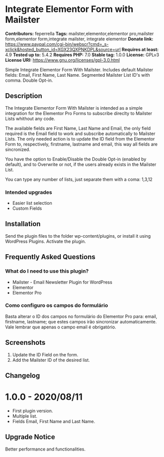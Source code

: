 # Integrate Elementor Form with Mailster #
**Contributors:** feperrella
**Tags:** mailster,elementor,elementor pro,mailster form,elementor form,integrate mailster, integrate elementor
**Donate link:** https://www.paypal.com/cgi-bin/webscr?cmd=_s-xclick&hosted_button_id=XGX23QXPNKDPL&source=url
**Requires at least:** 4.9
**Tested up to:** 5.4.2
**Requires PHP:** 7.0
**Stable tag:** 1.0.0
**License:** GPLv3
**License URI:** https://www.gnu.org/licenses/gpl-3.0.html

Simple Integrate Elementor Form With Mailster.
Includes default Mailster fields: Email, First Name, Last Name. Segmented Mailster List ID's with comma. Double Opt-in.

## Description ##
The Integrate Elementor Form With Mailster is intended as a simple integration for the Elementor Pro Forms to subscribe direclty to Mailster Lists whithout any code.

The available fields are First Name, Last Name and Email, the only field required is the Email field to work and subscribe automatically to Mailster Lists. The only needed action is to update the ID field from the Elementor Form to, respectively, firstname, lastname and email, this way all fields are sincronized.

You have the option to Enable/Disable the Double Opt-in (enabled by default), and to Overwrite or not, if the users already exists in the Mailster List.

You can type any number of lists, just separate them with a coma: 1,3,12

### Intended upgrades ###
* Easier list selection
* Custom Fields

## Installation ##
Send the plugin files to the folder wp-content/plugins, or install it using WordPress Plugins.
Activate the plugin.

## Frequently Asked Questions ##

### What do I need to use this plugin? ###
* Mailster - Email Newsletter Plugin for WordPress
* Elementor
* Elementor Pro

### Como configuro os campos do formulário ###
Basta alterar o ID dos campos no formulário do Elementor Pro para: email, firstname, lastname; que estes campos irão sincronizar automaticamente.
Vale lembrar que apenas o campo email é obrigatório.

## Screenshots ##
1. Update the ID Field on the form.
2. Add the Mailster ID of the desired list.

## Changelog ##

# 1.0.0 - 2020/08/11 #
- First plugin version.
- Multiple list.
- Fields Email, First Name and Last Name.

## Upgrade Notice ##
Better performance and functionalities.